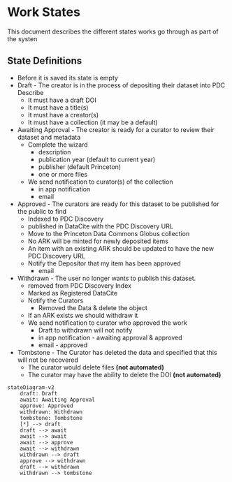 # Work States

This document describes the different states works go through as part of the systen

## State Definitions

- Before it is saved its state is empty
- Draft - The creator is in the process of depositing their dataset into PDC Describe
  - It must have a draft DOI
  - It must have a title(s)
  - It must have a creator(s)
  - It must have a collection (it may be a default)
- Awaiting Approval - The creator is ready for a curator to review their dataset and metadata
  - Complete the wizard
    - description
    - publication year (default to current year)
    - publisher (default Princeton)
    - one or more files
  - We send notification to curator(s) of the collection
    - in app notification
    - email
- Approved - The curators are ready for this dataset to be published for the public to find
  - Indexed to PDC Discovery
  - published in DataCite with the PDC Discovery URL
  - Move to the Princeton Data Commons Globus collection
  - No ARK will be minted for newly deposited items
  - An item with an existing ARK should be updated to have the new PDC Discovery URL
  - Notify the Depositor that my item has been approved
    - email
- Withdrawn - The user no longer wants to publish this dataset.
  - removed from PDC Discovery Index
  - Marked as Registered DataCite
  - Notify the Curators
    - Removed the Data & delete the object
  - If an ARK exists we should withdraw it
  - We send notification to curator who approved the work
    - Draft to withdrawn will not notify
    - in app notification - awaiting approval & approved
    - email - approved
- Tombstone - The Curator has deleted the data and specified that this will not be recovered
  - The curator would delete files **(not automated)**
  - The curator may have the ability to delete the DOI **(not automated)**

```mermaid
stateDiagram-v2
    draft: Draft
    await: Awaiting Approval
    approve: Approved
    withdrawn: Withdrawn
    tombstone: Tombstone
    [*] --> draft
    draft --> await
    await --> await
    await --> approve
    await --> withdrawn
    withdrawn --> draft
    approve --> withdrawn
    draft --> withdrawn
    withdrawn --> tombstone
```
